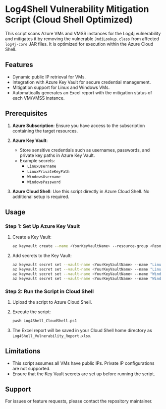 # Log4Shell Vulnerability Mitigation Script (Cloud Shell Optimized)

This script scans Azure VMs and VMSS instances for the Log4j vulnerability and mitigates it by removing the vulnerable `JndiLookup.class` from affected `log4j-core` JAR files. It is optimized for execution within the Azure Cloud Shell.

## Features
- Dynamic public IP retrieval for VMs.
- Integration with Azure Key Vault for secure credential management.
- Mitigation support for Linux and Windows VMs.
- Automatically generates an Excel report with the mitigation status of each VM/VMSS instance.

## Prerequisites
1. **Azure Subscription**: Ensure you have access to the subscription containing the target resources.
2. **Azure Key Vault**:
   - Store sensitive credentials such as usernames, passwords, and private key paths in Azure Key Vault.
   - Example secrets:
     - `LinuxUsername`
     - `LinuxPrivateKeyPath`
     - `WindowsUsername`
     - `WindowsPassword`

3. **Azure Cloud Shell**: Use this script directly in Azure Cloud Shell. No additional setup is required.

## Usage

### Step 1: Set Up Azure Key Vault
1. Create a Key Vault:
   ```bash
   az keyvault create --name <YourKeyVaultName> --resource-group <ResourceGroupName> --location <Location>
   ```

2. Add secrets to the Key Vault:
   ```bash
   az keyvault secret set --vault-name <YourKeyVaultName> --name "LinuxUsername" --value "<LINUX_USERNAME>"
   az keyvault secret set --vault-name <YourKeyVaultName> --name "LinuxPrivateKeyPath" --value "<PRIVATE_KEY_PATH>"
   az keyvault secret set --vault-name <YourKeyVaultName> --name "WindowsUsername" --value "<WINDOWS_USERNAME>"
   az keyvault secret set --vault-name <YourKeyVaultName> --name "WindowsPassword" --value "<WINDOWS_PASSWORD>"
   ```

### Step 2: Run the Script in Cloud Shell
1. Upload the script to Azure Cloud Shell.
2. Execute the script:
   ```bash
   pwsh Log4Shell_CloudShell.ps1
   ```

3. The Excel report will be saved in your Cloud Shell home directory as `Log4Shell_Vulnerability_Report.xlsx`.

## Limitations
- This script assumes all VMs have public IPs. Private IP configurations are not supported.
- Ensure that the Key Vault secrets are set up before running the script.

## Support
For issues or feature requests, please contact the repository maintainer.
